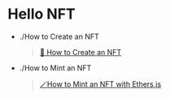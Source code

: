 # Hello NFT

- ./How to Create an NFT

  > [🎨 How to Create an NFT](https://docs.alchemy.com/alchemy/tutorials/how-to-create-an-nft)

- ./How to Mint an NFT

  > [🪄How to Mint an NFT with Ethers.js](https://docs.alchemy.com/alchemy/tutorials/how-to-create-an-nft/how-to-mint-an-nft-with-ethers#a-quick-reminder)

